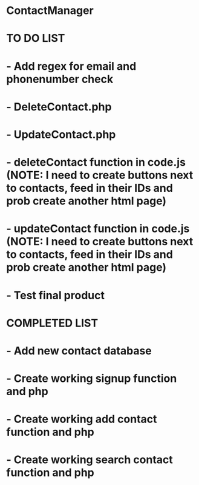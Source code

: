 # ContactManager

# TO DO LIST
# - Add regex for email and phonenumber check
# - DeleteContact.php 
# - UpdateContact.php
# - deleteContact function in code.js (NOTE: I need to create buttons next to contacts, feed in their IDs and prob create another html page)
# - updateContact function in code.js (NOTE: I need to create buttons next to contacts, feed in their IDs and prob create another html page)
# - Test final product

# COMPLETED LIST
# - Add new contact database 
# - Create working signup function and php
# - Create working add contact function and php
# - Create working search contact function and php
